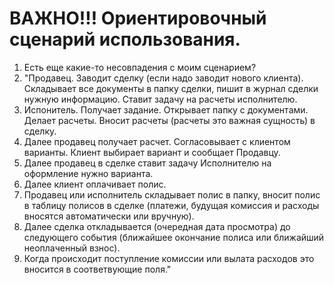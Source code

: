 # ВАЖНО!!! Ориентировочный сценарий использования.

1. Есть еще какие-то несовпадения с моим сценарием?
2. "Продавец. Заводит сделку (если надо заводит нового клиента). Складывает все документы в папку сделки, пишит в журнал сделки нужную информацию. Ставит задачу на расчеты исполнителю.
3. Испонитель. Получает задание. Открывает папку с документами. Делает расчеты. Вносит расчеты (расчеты это важная сущность) в сделку.
4. Далее продавец получает расчет. Согласовывает с клиентом варианты. Клиент выбирает вариант и сообщает Продавцу.
5. Далее продавец в сделке ставит задачу Исполнителю на оформление нужно варианта.
6. Далее клиент оплачивает полис.
7. Продавец или исполнитель складывает полис в папку, вносит полис в таблицу полисов в сделке (платежи, будущая комиссия и расходы вносятся автоматически или вручную).
8. Далее сделка откладывается (очередная дата просмотра) до следующего события (ближайшее окончание полиса или ближайший неоплаченный взнос).
9. Когда происходит поступление комиссии или вылата расходов это вносится в соответвующие поля."